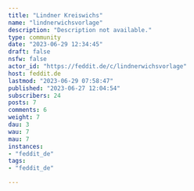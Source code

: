 ```yaml
---
title: "Lindner Kreiswichs" 
name: "lindnerwichsvorlage"
description: "Description not available."
type: community
date: "2023-06-29 12:34:45"
draft: false
nsfw: false
actor_id: "https://feddit.de/c/lindnerwichsvorlage"
host: feddit.de
lastmod: "2023-06-29 07:58:47"
published: "2023-06-27 12:04:54"
subscribers: 24
posts: 7
comments: 6
weight: 7
dau: 3
wau: 7
mau: 7
instances:
- "feddit_de"
tags: 
- "feddit_de"

---
```

